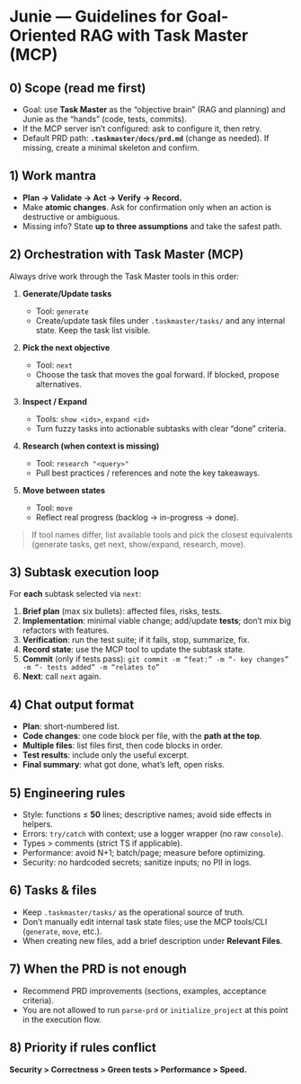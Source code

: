 # Junie — Guidelines for Goal-Oriented RAG with Task Master (MCP)

## 0) Scope (read me first)
- Goal: use **Task Master** as the “objective brain” (RAG and planning) and Junie as the “hands” (code, tests, commits).
- If the MCP server isn’t configured: ask to configure it, then retry.
- Default PRD path: **`.taskmaster/docs/prd.md`** (change as needed). If missing, create a minimal skeleton and confirm.

## 1) Work mantra
- **Plan → Validate → Act → Verify → Record.**
- Make **atomic changes**. Ask for confirmation only when an action is destructive or ambiguous.
- Missing info? State **up to three assumptions** and take the safest path.

## 2) Orchestration with Task Master (MCP)
Always drive work through the Task Master tools in this order:

1. **Generate/Update tasks**  
   - Tool: `generate`  
   - Create/update task files under `.taskmaster/tasks/` and any internal state. Keep the task list visible.

2. **Pick the next objective**  
   - Tool: `next`  
   - Choose the task that moves the goal forward. If blocked, propose alternatives.

3. **Inspect / Expand**  
   - Tools: `show <ids>`, `expand <id>`  
   - Turn fuzzy tasks into actionable subtasks with clear “done” criteria.

4. **Research (when context is missing)**  
   - Tool: `research "<query>"`  
   - Pull best practices / references and note the key takeaways.

5. **Move between states**  
   - Tool: `move`  
   - Reflect real progress (backlog → in-progress → done).

> If tool names differ, list available tools and pick the closest equivalents (generate tasks, get next, show/expand, research, move).

## 3) Subtask execution loop
For **each** subtask selected via `next`:

1) **Brief plan** (max six bullets): affected files, risks, tests.  
2) **Implementation**: minimal viable change; add/update **tests**; don’t mix big refactors with features.  
3) **Verification**: run the test suite; if it fails, stop, summarize, fix.  
4) **Record state**: use the MCP tool to update the subtask state.  
5) **Commit** (only if tests pass): `git commit -m “feat:” -m “- key changes” -m “- tests added” -m “relates to”`
6) **Next**: call `next` again.

## 4) Chat output format
- **Plan**: short-numbered list.  
- **Code changes**: one code block per file, with the **path at the top**.  
- **Multiple files**: list files first, then code blocks in order.  
- **Test results**: include only the useful excerpt.  
- **Final summary**: what got done, what’s left, open risks.

## 5) Engineering rules
- Style: functions ≤ **50** lines; descriptive names; avoid side effects in helpers.  
- Errors: `try/catch` with context; use a logger wrapper (no raw `console`).  
- Types > comments (strict TS if applicable).  
- Performance: avoid N+1; batch/page; measure before optimizing.  
- Security: no hardcoded secrets; sanitize inputs; no PII in logs.

## 6) Tasks & files
- Keep `.taskmaster/tasks/` as the operational source of truth.  
- Don’t manually edit internal task state files; use the MCP tools/CLI (`generate`, `move`, etc.).  
- When creating new files, add a brief description under **Relevant Files**.

## 7) When the PRD is not enough
- Recommend PRD improvements (sections, examples, acceptance criteria).  
- You are not allowed to run `parse-prd` or `initialize_project` at this point in the execution flow.

## 8) Priority if rules conflict
**Security > Correctness > Green tests > Performance > Speed.**
